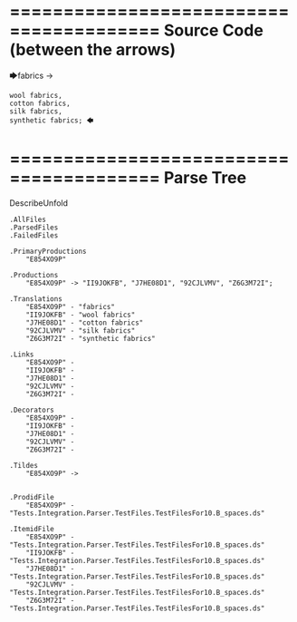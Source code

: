 ========================================
Source Code (between the arrows)
========================================

🡆fabrics -> 

	wool fabrics, 
	cotton fabrics,  
	silk fabrics, 
	synthetic fabrics; 🡄

========================================
Parse Tree
========================================
DescribeUnfold

    .AllFiles
    .ParsedFiles
    .FailedFiles

    .PrimaryProductions
        "E854XO9P" 

    .Productions
        "E854XO9P" -> "II9JOKFB", "J7HE08D1", "92CJLVMV", "Z6G3M72I";

    .Translations
        "E854XO9P" - "fabrics"
        "II9JOKFB" - "wool fabrics"
        "J7HE08D1" - "cotton fabrics"
        "92CJLVMV" - "silk fabrics"
        "Z6G3M72I" - "synthetic fabrics"

    .Links
        "E854XO9P" - 
        "II9JOKFB" - 
        "J7HE08D1" - 
        "92CJLVMV" - 
        "Z6G3M72I" - 

    .Decorators
        "E854XO9P" - 
        "II9JOKFB" - 
        "J7HE08D1" - 
        "92CJLVMV" - 
        "Z6G3M72I" - 

    .Tildes
        "E854XO9P" -> 


    .ProdidFile
        "E854XO9P" - "Tests.Integration.Parser.TestFiles.TestFilesFor10.B_spaces.ds"

    .ItemidFile
        "E854XO9P" - "Tests.Integration.Parser.TestFiles.TestFilesFor10.B_spaces.ds"
        "II9JOKFB" - "Tests.Integration.Parser.TestFiles.TestFilesFor10.B_spaces.ds"
        "J7HE08D1" - "Tests.Integration.Parser.TestFiles.TestFilesFor10.B_spaces.ds"
        "92CJLVMV" - "Tests.Integration.Parser.TestFiles.TestFilesFor10.B_spaces.ds"
        "Z6G3M72I" - "Tests.Integration.Parser.TestFiles.TestFilesFor10.B_spaces.ds"

